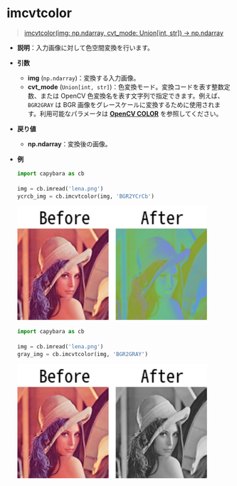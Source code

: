 # imcvtcolor

> [imcvtcolor(img: np.ndarray, cvt_mode: Union[int, str]) -> np.ndarray](https://github.com/DocsaidLab/Capybara/blob/975d62fba4f76db59e715c220f7a2af5ad8d050e/capybara/vision/functionals.py#L96)

- **説明**：入力画像に対して色空間変換を行います。

- **引数**

  - **img** (`np.ndarray`)：変換する入力画像。
  - **cvt_mode** (`Union[int, str]`)：色変換モード。変換コードを表す整数定数、または OpenCV 色変換名を表す文字列で指定できます。例えば、`BGR2GRAY` は BGR 画像をグレースケールに変換するために使用されます。利用可能なパラメータは [**OpenCV COLOR**](https://docs.opencv.org/4.x/d8/d01/group__imgproc__color__conversions.html) を参照してください。

- **戻り値**

  - **np.ndarray**：変換後の画像。

- **例**

  ```python
  import capybara as cb

  img = cb.imread('lena.png')
  ycrcb_img = cb.imcvtcolor(img, 'BGR2YCrCb')
  ```

  ![imcvtcolor_ycrcb](./resource/test_imcvtcolor_ycrcb.jpg)

  ```python
  import capybara as cb

  img = cb.imread('lena.png')
  gray_img = cb.imcvtcolor(img, 'BGR2GRAY')
  ```

  ![imcvtcolor_gray](./resource/test_imcvtcolor_gray.jpg)
